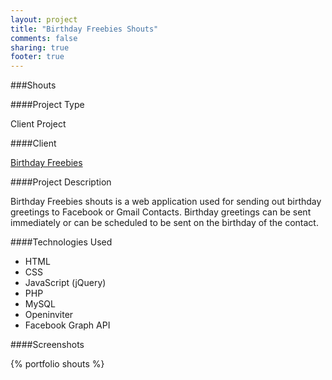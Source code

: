 ```yaml
---
layout: project
title: "Birthday Freebies Shouts"
comments: false
sharing: true
footer: true
---
```


###Shouts

####Project Type

Client Project


####Client

[Birthday Freebies](http://birthdayfreebies.com)


####Project Description

Birthday Freebies shouts is a web application used for sending out birthday greetings to Facebook or Gmail Contacts. Birthday greetings can be sent immediately or can be scheduled to be sent on the birthday of the contact.


####Technologies Used

- HTML
- CSS
- JavaScript (jQuery)
- PHP
- MySQL
- Openinviter
- Facebook Graph API


####Screenshots

{% portfolio shouts %}